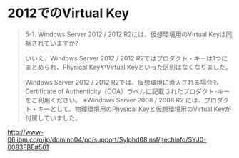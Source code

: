 ﻿# 2012でのVirtual Key

> 5-1. Windows Server 2012 / 2012 R2には、仮想環境用のVirtual Keyは同梱されていますか?
> 
> 
> いいえ、Windows Server 2012 / 2012 R2ではプロダクト・キーは1つにまとめられ、Physical KeyやVirtual Keyといった区別はなくなりました。
> 
> Windows Server 2012 / 2012 R2では、仮想環境に導入される場合もCertificate of Authenticity（COA）ラベルに記載されたプロダクト･キーをご利用ください。
> ※Windows Server 2008 / 2008 R2 には、プロダクト・キーとして、物理環境用のPhysical Keyと仮想環境用のVirtual Keyが付属していました。

http://www-06.ibm.com/jp/domino04/pc/support/Sylphd08.nsf/jtechinfo/SYJ0-0083FBE#501
